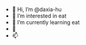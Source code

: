 - 👋 Hi, I’m @daxia-hu
- 👀 I’m interested in eat
- 🌱 I’m currently learning eat
- 💞️ 
- 📫 

<!---
daxia-hu/daxia-hu is a ✨ special ✨ repository because its `README.md` (this file) appears on your GitHub profile.
You can click the Preview link to take a look at your changes.
--->
